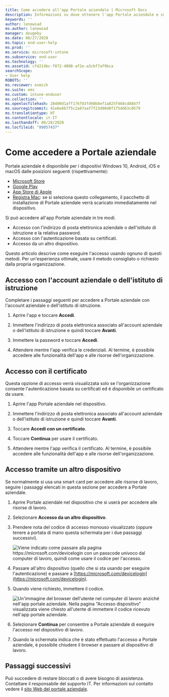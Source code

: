 ```yaml
---
title: Come accedere all'app Portale aziendale | Microsoft Docs
description: Informazioni su dove ottenere l'app Portale aziendale e sui tre diversi modi per accedervi.
keywords: ''
author: lenewsad
ms.author: lanewsad
manager: dougeby
ms.date: 08/27/2020
ms.topic: end-user-help
ms.prod: ''
ms.service: microsoft-intune
ms.subservice: end-user
ms.technology: ''
ms.assetid: cfd214bc-f072-4808-af2e-a3cbf7af9bca
searchScope:
- User help
ROBOTS: ''
ms.reviewer: esmich
ms.suite: ems
ms.custom: intune-enduser
ms.collection: ''
ms.openlocfilehash: 28400d1aff176f83fd98b8ef1a825f468cd8847f
ms.sourcegitcommit: 41e6e6b7f5c2a87aaf7f23d90d0f175dd63c0579
ms.translationtype: HT
ms.contentlocale: it-IT
ms.lasthandoff: 08/28/2020
ms.locfileid: "89057437"
---
```

# <a name="how-to-sign-in-to-company-portal"></a>Come accedere a Portale aziendale  

Portale aziendale è disponibile per i dispositivi Windows 10, Android, iOS e macOS dalle posizioni seguenti (rispettivamente): 

* [Microsoft Store](https://go.microsoft.com/fwlink/?linkid=2141417)  
* [Google Play](https://go.microsoft.com/fwlink/?linkid=2141416)  
* [App Store di Apple](https://go.microsoft.com/fwlink/?linkid=2141414)  
* [Registra Mac](https://go.microsoft.com/fwlink/?linkid=853070): se si seleziona questo collegamento, il pacchetto di installazione di Portale aziendale verrà scaricato immediatamente nel dispositivo.  

Si può accedere all'app Portale aziendale in tre modi.

* Accesso con l'indirizzo di posta elettronica aziendale o dell'istituto di istruzione e la relativa password.  
* Accesso con l'autenticazione basata su certificati.  
* Accesso da un altro dispositivo.   

Questo articolo descrive come eseguire l'accesso usando ognuno di questi metodi. Per un'esperienza ottimale, usare il metodo consigliato o richiesto dalla propria organizzazione. 


## <a name="sign-in-with-school-or-work-account"></a>Accesso con l'account aziendale o dell'istituto di istruzione    
Completare i passaggi seguenti per accedere a Portale aziendale con l'account aziendale o dell'istituto di istruzione. 

1. Aprire l'app e toccare **Accedi**.  

2. Immettere l'indirizzo di posta elettronica associato all'account aziendale o dell'istituto di istruzione e quindi toccare **Avanti**.

3. Immettere la password e toccare **Accedi**.


4. Attendere mentre l'app verifica le credenziali. Al termine, è possibile accedere alle funzionalità dell'app e alle risorse dell'organizzazione.  

## <a name="sign-in-with-certificate"></a>Accesso con il certificato  
Questa opzione di accesso verrà visualizzata solo se l'organizzazione consente l'autenticazione basata su certificati ed è disponibile un certificato da usare.  

1. Aprire l'app Portale aziendale nel dispositivo.  

2. Immettere l'indirizzo di posta elettronica associato all'account aziendale o dell'istituto di istruzione e quindi toccare **Avanti**.   

3. Toccare **Accedi con un certificato**.  

4. Toccare **Continua** per usare il certificato.  
5. Attendere mentre l'app verifica il certificato. Al termine, è possibile accedere alle funzionalità dell'app e alle risorse dell'organizzazione.  

## <a name="sign-in-via-another-device"></a>Accesso tramite un altro dispositivo    

Se normalmente si usa una smart card per accedere alle risorse di lavoro, seguire i passaggi elencati in questa sezione per accedere a Portale aziendale.  

1. Aprire Portale aziendale nel dispositivo che si userà per accedere alle risorse di lavoro.  

2. Selezionare **Accesso da un altro dispositivo**.  

3. Prendere nota del codice di accesso monouso visualizzato (oppure tenere a portata di mano questa schermata per i due passaggi successivi). 

   ![Viene indicato come passare alla pagina https://microsoft.com/devicelogin con un passcode univoco dal computer di lavoro, quindi come usare il codice per l'accesso.](./media/cp_ios_aad_signin_after_1804_006.png)

3. Passare all'altro dispositivo (quello che si sta usando per eseguire l'autenticazione) e passare a [https://microsoft.com/devicelogin](https://microsoft.com/devicelogin).  

4. Quando viene richiesto, immettere il codice.  

   ![Un'immagine del browser dell'utente nel computer di lavoro anziché nell'app portale aziendale. Nella pagina "Accesso dispositivo" visualizzata viene chiesto all'utente di immettere il codice ricevuto nell'app portale aziendale.](../fundamentals/media/whats-new-app-ui/cp_ios_aad_signin_from_another_device_after_1704_004.png)

4. Selezionare __Continua__ per consentire a Portale aziendale di eseguire l'accesso nel dispositivo di lavoro.   

5. Quando la schermata indica che è stato effettuato l'accesso a Portale aziendale, è possibile chiudere il browser e passare al dispositivo di lavoro.  


## <a name="next-steps"></a>Passaggi successivi  

Può succedere di restare bloccati o di avere bisogno di assistenza. Contattare il responsabile del supporto IT. Per informazioni sul contatto vedere il [sito Web del portale aziendale](https://go.microsoft.com/fwlink/?linkid=2010980).  
